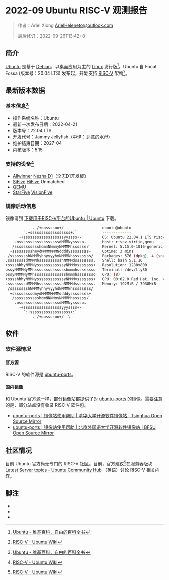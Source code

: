 # 2022-09 Ubuntu RISC-V 观测报告

> 作者：Ariel Xiong <ArielHeleneto@outlook.com>
>
> 最后修订：2022-09-26T13:42+8

## 简介

[Ubuntu](https://zh.wikipedia.org/wiki/Ubuntu) 是基于 [Debian](https://zh.wikipedia.org/wiki/Debian)，以桌面应用为主的 [Linux](https://zh.wikipedia.org/wiki/Linux) 发行版[^1]。Ubuntu 自 Focal Fossa (版本号：20.04 LTS) 发布起，开始支持 [RISC-V](https://zh.wikipedia.org/wiki/RISC-V) 架构[^2]。

## 最新版本数据

### 基本信息[^1]

- 操作系统名称：Ubuntu
- 最新一次发布日期：2022-04-21
- 版本号：22.04 LTS
- 开发代号：Jammy Jellyfish（中译：适意的水母）
- 维护结束日期：2027-04
- 内核版本：5.15

### 支持的设备[^2]

- [Allwinner](https://www.allwinnertech.com/) [Nezha D1](https://d1.docs.allwinnertech.com/d1_dev/)（全志D1开发板）
- [SiFive](https://www.sifive.com) [HiFive](https://www.sifive.com/products/hifive-unleashed/) Unmatched
- [QEMU](https://www.qemu.org/)
- [StarFive](https://www.starfivetech.com/) [VisionFive](https://www.kickstarter.com/projects/starfive/visionfive-2)

### 镜像启动信息

镜像请到 [下载用于RISC-V平台的Ubuntu | Ubuntu](https://cn.ubuntu.com/download/risc-v) 下载。

```bash
            .-/+oossssoo+/-.               ubuntu@ubuntu
        `:+ssssssssssssssssss+:`           -------------
      -+ssssssssssssssssssyyssss+-         OS: Ubuntu 22.04.1 LTS riscv64
    .ossssssssssssssssssdMMMNysssso.       Host: riscv-virtio,qemu
   /ssssssssssshdmmNNmmyNMMMMhssssss/      Kernel: 5.15.0-1016-generic
  +ssssssssshmydMMMMMMMNddddyssssssss+     Uptime: 3 mins
 /sssssssshNMMMyhhyyyyhmNMMMNhssssssss/    Packages: 576 (dpkg), 4 (snap)
.ssssssssdMMMNhsssssssssshNMMMdssssssss.   Shell: bash 5.1.16
+sssshhhyNMMNyssssssssssssyNMMMysssssss+   Resolution: 1280x800
ossyNMMMNyMMhsssssssssssssshmmmhssssssso   Terminal: /dev/ttyS0
ossyNMMMNyMMhsssssssssssssshmmmhssssssso   CPU: (8)
+sssshhhyNMMNyssssssssssssyNMMMysssssss+   GPU: 00:02.0 Red Hat, Inc. Virtio GPU
.ssssssssdMMMNhsssssssssshNMMMdssssssss.   Memory: 192MiB / 7938MiB
 /sssssssshNMMMyhhyyyyhdNMMMNhssssssss/
  +sssssssssdmydMMMMMMMMddddyssssssss+
   /ssssssssssshdmNNNNmyNMMMMhssssss/
    .ossssssssssssssssssdMMMNysssso.
      -+sssssssssssssssssyyyssss+-
        `:+ssssssssssssssssss+:`
            .-/+oossssoo+/-.\
```

## 软件

### 软件源情况

#### 官方源

RISC-V 的软件源是 [ubuntu-ports](http://ports.ubuntu.com/ubuntu-ports)。

#### 国内镜像

和 Ubuntu 官方源一样，部分镜像站都提供了对 [ubuntu-ports](http://ports.ubuntu.com/ubuntu-ports) 的镜像。需要注意的是，部分站点没有收录 RISC-V 软件包。

- [ubuntu-ports | 镜像站使用帮助 | 清华大学开源软件镜像站 | Tsinghua Open Source Mirror](https://mirror.tuna.tsinghua.edu.cn/help/ubuntu-ports/)
- [ubuntu-ports | 镜像站使用帮助 | 北京外国语大学开源软件镜像站 | BFSU Open Source Mirror](https://mirrors.bfsu.edu.cn/help/ubuntu-ports/)

## 社区情况

目前 Ubuntu 官方尚无专门的 RISC-V 社区。目前，官方建议[^2]在服务器版块 [Latest Server topics - Ubuntu Community Hub](https://discourse.ubuntu.com/c/server/17) （英语）讨论 RISC-V 相关内容。

## 脚注

- [^1]: [Ubuntu - 维基百科，自由的百科全书](https://zh.wikipedia.org/wiki/Ubuntu)
- [^2]: [RISC-V - Ubuntu Wiki](https://wiki.ubuntu.com/RISC-V)
- [^3]: [Community | Ubuntu](https://ubuntu.com/community)
